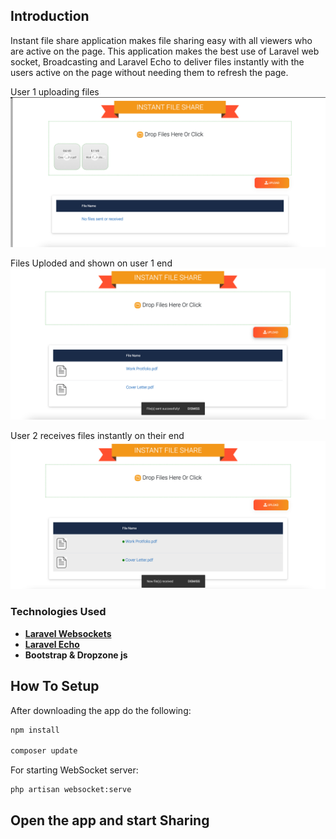 ## Introduction

Instant file share application makes file sharing easy with all viewers who are active on the page. This application makes the best use of Laravel web socket, Broadcasting and Laravel Echo to deliver files instantly with the users active on the page without needing them to refresh the page.

User 1 uploading files
![File Share Screenshot 1](https://github.com/shub300/instant-file-share/blob/master/public/assets/images/ss1.png?raw=true)

Files Uploded and shown on user 1 end
![File Share Screenshot 2](https://github.com/shub300/instant-file-share/blob/master/public/assets/images/ss2.png?raw=true)

User 2 receives files instantly on their end
![File Share Screenshot 3](https://github.com/shub300/instant-file-share/blob/master/public/assets/images/ss3.png?raw=true)

### Technologies Used

- **[Laravel Websockets](https://beyondco.de/docs/laravel-websockets/getting-started/introduction)**
- **[Laravel Echo](https://laravel.com/docs/8.x/broadcasting)**
- **Bootstrap & Dropzone js**

## How To Setup

After downloading the app do the following:

```bash
npm install

composer update
```
For starting WebSocket server:

```bash
php artisan websocket:serve
```
## Open the app and start Sharing

